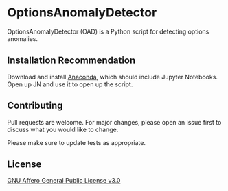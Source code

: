 # OptionsAnomalyDetector

OptionsAnomalyDetector (OAD) is a Python script for detecting options anomalies.

## Installation Recommendation

Download and install [Anaconda](https://docs.anaconda.com/anaconda/install/), which should include Jupyter Notebooks. Open up JN and use it to open up the script.


## Contributing
Pull requests are welcome. For major changes, please open an issue first to discuss what you would like to change.

Please make sure to update tests as appropriate.

## License
[GNU Affero General Public License v3.0](https://choosealicense.com/licenses/agpl-3.0/)